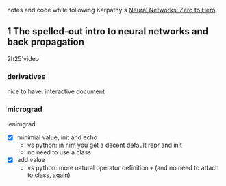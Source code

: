 notes and code while following Karpathy's
[Neural Networks: Zero to Hero](https://karpathy.ai/zero-to-hero.html)

## 1 The spelled-out intro to neural networks and back propagation

2h25'video

### derivatives

nice to have: interactive document

### micrograd

lenimgrad
- [x] minimial value, init and echo
  - vs python: in nim you get a decent default repr and init
  - no need to use a class
- [x] add value
  - vs python: more natural operator definition `+` (and no need to attach to class, again)

  